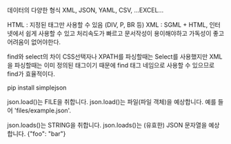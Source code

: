 데이터의 다양한 형식
XML, JSON, YAML, CSV, ...EXCEL...

HTML : 지정된 태그만 사용할 수 있음 (DIV, P, BR 등)
XML : SGML + HTML, 인터넷에서 쉽게 사용할 수 있고 처리속도가 빠르고 문서작성이 용이해야하고 가독성이 좋고 어려움이 없어야한다.

find와 select의 차이
  CSS선택자나 XPATH를 파싱할때는 Select를 사용했지만
  XML을 파싱할때는 이미 정의된 태그이기 때문에 find 태그 네임으로 사용할 수 있으므로 find가 효율적이다.

pip install simplejson

json.load()는 FILE을 취합니다.
json.load()는 파일(파일 객체)을 예상합니다. 예를 들어 'files/example.json'.

json.loads()는 STRING을 취합니다.
json.loads()는 (유효한) JSON 문자열을 예상합니다. {"foo": "bar"}
